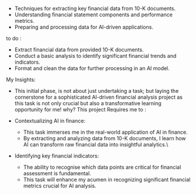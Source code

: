
- Techniques for extracting key financial data from 10-K documents.
- Understanding financial statement components and performance metrics.
- Preparing and processing data for AI-driven applications.

to do :
- Extract financial data from provided 10-K documents.
- Conduct a basic analysis to identify significant financial trends and indicators.
- Format and clean the data for further processing in an AI model.

My Insights: 
 - This initial phase, is not about just undertaking a task; but laying the cornerstone for a sophisticated AI-driven financial analysis project as this task is not only crucial but also a transformative learning opportunity for me!
why?
This project Requires me to :
- Contextualizing AI in finance:
     - This task immerses me in the real-world application of AI in finance.
     - By extracting and analyzing data from 10-K documents, I learn how AI can transform raw financial data into insightful analytics.\
       
- Identifying key financial indicators:
     - The ability to recognise which data points are critical for financial assessment is fundamental.
     - This task will enhance my acumen in recognizing significant financial metrics crucial for AI analysis.
